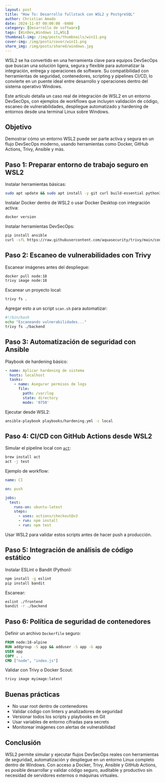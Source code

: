 ```yaml
---
layout: post
title: "How To: Desarrollo fullstack con WSL2 y PostgreSQL"
author: Christian Amado
date: 2024-11-07 00:00:00 -0400
category: [Desarrollo de software]
tags: [WinDev,Windows 11,WSL]
thumbnail-img: /img/posts/thumbnails/win11.png
cover-img: /img/posts/cover/win11.png
share_img: /img/posts/shared/windows.jpg
---
```


WSL2 se ha convertido en una herramienta clave para equipos DevSecOps que buscan una solución ligera, segura y flexible para automatizar la integración, entrega y operaciones de software. Su compatibilidad con herramientas de seguridad, contenedores, scripting y pipelines CI/CD, lo convierte en un puente ideal entre desarrollo y operaciones dentro del sistema operativo Windows.

Este artículo detalla un caso real de integración de WSL2 en un entorno DevSecOps, con ejemplos de workflows que incluyen validación de código, escaneo de vulnerabilidades, despliegue automatizado y hardening de entornos desde una terminal Linux sobre Windows.

<!--more-->

## Objetivo

Demostrar cómo un entorno WSL2 puede ser parte activa y segura en un flujo DevSecOps moderno, usando herramientas como Docker, GitHub Actions, Trivy, Ansible y más.

## Paso 1: Preparar entorno de trabajo seguro en WSL2

Instalar herramientas básicas:

```bash
sudo apt update && sudo apt install -y git curl build-essential python3-pip
```

Instalar Docker dentro de WSL2 o usar Docker Desktop con integración activa:

```bash
docker version
```

Instalar herramientas DevSecOps:

```bash
pip install ansible
curl -sfL https://raw.githubusercontent.com/aquasecurity/trivy/main/contrib/install.sh | sh
```

## Paso 2: Escaneo de vulnerabilidades con Trivy

Escanear imágenes antes del despliegue:

```bash
docker pull node:18
trivy image node:18
```

Escanear un proyecto local:

```bash
trivy fs .
```

Agregar esto a un script `scan.sh` para automatizar:

```bash
#!/bin/bash
echo "Escaneando vulnerabilidades..."
trivy fs ./backend
```

## Paso 3: Automatización de seguridad con Ansible

Playbook de hardening básico:

```yaml
- name: Aplicar hardening de sistema
  hosts: localhost
  tasks:
    - name: Asegurar permisos de logs
      file:
        path: /var/log
        state: directory
        mode: '0750'
```

Ejecutar desde WSL2:

```bash
ansible-playbook playbooks/hardening.yml -c local
```

## Paso 4: CI/CD con GitHub Actions desde WSL2

Simular el pipeline local con [`act`](https://github.com/nektos/act):

```bash
brew install act
act -j test
```

Ejemplo de workflow:

```yaml
name: CI

on: push

jobs:
  test:
    runs-on: ubuntu-latest
    steps:
      - uses: actions/checkout@v3
      - run: npm install
      - run: npm test
```

Usar WSL2 para validar estos scripts antes de hacer push a producción.

## Paso 5: Integración de análisis de código estático

Instalar ESLint o Bandit (Python):

```bash
npm install -g eslint
pip install bandit
```

Escanear:

```bash
eslint ./frontend
bandit -r ./backend
```

## Paso 6: Política de seguridad de contenedores

Definir un archivo `Dockerfile` seguro:

```Dockerfile
FROM node:18-alpine
RUN addgroup -S app && adduser -S app -G app
USER app
COPY . .
CMD ["node", "index.js"]
```

Validar con Trivy o Docker Scout:

```bash
trivy image myimage:latest
```

## Buenas prácticas

- No usar root dentro de contenedores
- Validar código con linters y analizadores de seguridad
- Versionar todos los scripts y playbooks en Git
- Usar variables de entorno cifradas para secrets
- Monitorear imágenes con alertas de vulnerabilidad

## Conclusión

WSL2 permite simular y ejecutar flujos DevSecOps reales con herramientas de seguridad, automatización y despliegue en un entorno Linux completo dentro de Windows. Con acceso a Docker, Trivy, Ansible y GitHub Actions, es posible desarrollar y validar código seguro, auditable y productivo sin necesidad de servidores externos o máquinas virtuales.